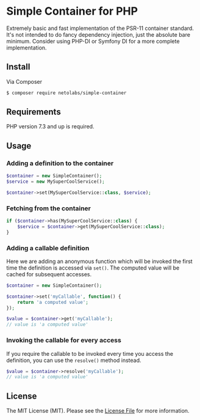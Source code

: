 # Simple Container for PHP

Extremely basic and fast implementation of the PSR-11 container standard.
It's not intended to do fancy dependency injection, just the absolute bare minimum.
Consider using PHP-DI or Symfony DI for a more complete implementation.

## Install

Via Composer

``` bash
$ composer require netolabs/simple-container
```

## Requirements

PHP version 7.3 and up is required.

## Usage

### Adding a definition to the container

``` php
$container = new SimpleContainer();
$service = new MySuperCoolService();

$container->set(MySuperCoolService::class, $service);
```

### Fetching from the container

``` php
if ($container->has(MySuperCoolService::class) {
    $service = $container->get(MySuperCoolService::class);
}
```

### Adding a callable definition

Here we are adding an anonymous function which will be invoked the first time the definition is accessed via `set()`.
The computed value will be cached for subsequent accesses.

``` php
$container = new SimpleContainer();

$container->set('myCallable', function() {
    return 'a computed value';
});

$value = $container->get('myCallable');
// value is 'a computed value'
```

### Invoking the callable for every access

If you require the callable to be invoked every time you access the definition, you can use the `resolve()` method instead.

``` php
$value = $container->resolve('myCallable');
// value is 'a computed value'
```


## License

The MIT License (MIT). Please see the [License File](https://github.com/NetoECommerce/simple-container/blob/master/LICENSE) for more information.
